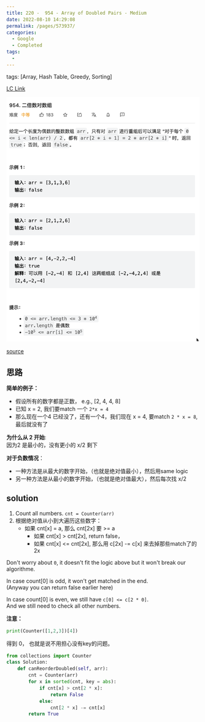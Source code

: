 ```yaml
---
title: 220 -  954 - Array of Doubled Pairs - Medium
date: 2022-08-10 14:29:08
permalink: /pages/573937/
categories:
  - Google
  - Completed
tags:
  - 
---
```

tags: [Array, Hash Table, Greedy, Sorting]

[LC Link](https://leetcode.cn/problems/array-of-doubled-pairs/)

![](https://raw.githubusercontent.com/emmableu/image/master/202208101429323.png)


[source](https://leetcode.com/problems/array-of-doubled-pairs/discuss/203183/JavaC%2B%2BPython-Match-from-the-Smallest-or-Biggest-100)


## 思路
**简单的例子：**
- 假设所有的数字都是正数， e.g., [2, 4, 4, 8]
- 已知 x = 2, 我们要match 一个 `2*x = 4`
- 那么现在一个4 已经没了，还有一个4，我们现在 x = 4, 要match `2 * x = 8`,  最后就没有了

**为什么从 2 开始**:  
因为2 是最小的，没有更小的 x/2 剩下

**对于负数情况**：
- 一种方法是从最大的数字开始，（也就是绝对值最小），然后用same logic
- 另一种方法是从最小的数字开始，（也就是绝对值最大），然后每次找 x/2

## solution
1. Count all numbers. `cnt = Counter(arr)`
2. 根据绝对值从小到大遍历这些数字：
	- 如果 cnt[x] = a, 那么 cnt[2x] 要 >= a
		- 如果 cnt[x] > cnt[2x], return false，
		- 如果 cnt[x] <= cnt[2x], 那么用 c[2x] -= c[x] 来去掉那些match了的2x

Don't worry about `0`, it doesn't fit the logic above but it won't break our algorithme.

In case count[0] is odd, it won't get matched in the end.    
(Anyway you can return false earlier here)

In case count[0] is even, we still have `c[0] <= c[2 * 0]`.     
And we still need to check all other numbers.


**注意：**
```python
print(Counter([1,2,3])[4]) 
```

得到 0， 也就是说不用担心没有key的问题。


```python
from collections import Counter
class Solution:
	def canReorderDoubled(self, arr):
		cnt = Counter(arr)
		for x in sorted(cnt, key = abs):
			if cnt[x] > cnt[2 * x]:
				return False
			else:
				cnt[2 * x] -= cnt[x]
		return True
```